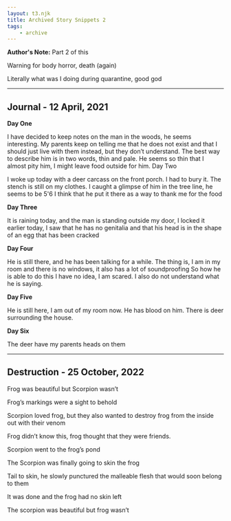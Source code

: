 ```yaml
---
layout: t3.njk
title: Archived Story Snippets 2
tags:
    - archive
---
```


**Author's Note:** Part 2 of this

Warning for body horror, death (again)

Literally what was I doing during quarantine, good god

---

## Journal - 12 April, 2021
**Day One**

I have decided to keep notes on the man in the woods, he seems interesting.
My parents keep on telling me that he does not exist and that I should just live with them instead, but they don’t understand.
The best way to describe him is in two words, thin and pale.
He seems so thin that I almost pity him, I might leave food outside for him.
Day Two

I woke up today with a deer carcass on the front porch.
I had to bury it. The stench is still on my clothes.
I caught a glimpse of him in the tree line, he seems to be 5'6
I think that he put it there as a way to thank me for the food

**Day Three**

It is raining today, and the man is standing outside my door,
I locked it earlier today, I saw that he has no genitalia and that his head is in the shape of an egg that has been cracked

**Day Four**

He is still there, and he has been talking for a while.
The thing is, I am in my room and there is no windows, it also has a lot of soundproofing
So how he is able to do this I have no idea, I am scared.
I also do not understand what he is saying.

**Day Five**

He is still here, I am out of my room now.
He has blood on him.
There is deer surrounding the house.

**Day Six**

The deer have my parents heads on them

---

## Destruction -  25 October, 2022

Frog was beautiful but Scorpion wasn’t

Frog’s markings were a sight to behold

Scorpion loved frog, but they also wanted to destroy frog from the inside out with their venom

Frog didn’t know this, frog thought that they were friends.

Scorpion went to the frog’s pond

The Scorpion was finally going to skin the frog

Tail to skin, he slowly punctured the malleable flesh that would soon belong to them

It was done and the frog had no skin left

The scorpion was beautiful but frog wasn’t


